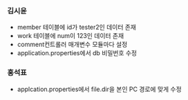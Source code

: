 ### 김시윤
- member 테이블에 id가 tester2인 데이터 존재
- work 테이블에 num이 123인 데이터 존재
- comment컨트롤러 매개변수 모듈마다 설정
- application.properties에서 db 비밀번호 수정

### 홍석표
- applcation.properties에서 file.dir을 본인 PC 경로에 맞게 수정